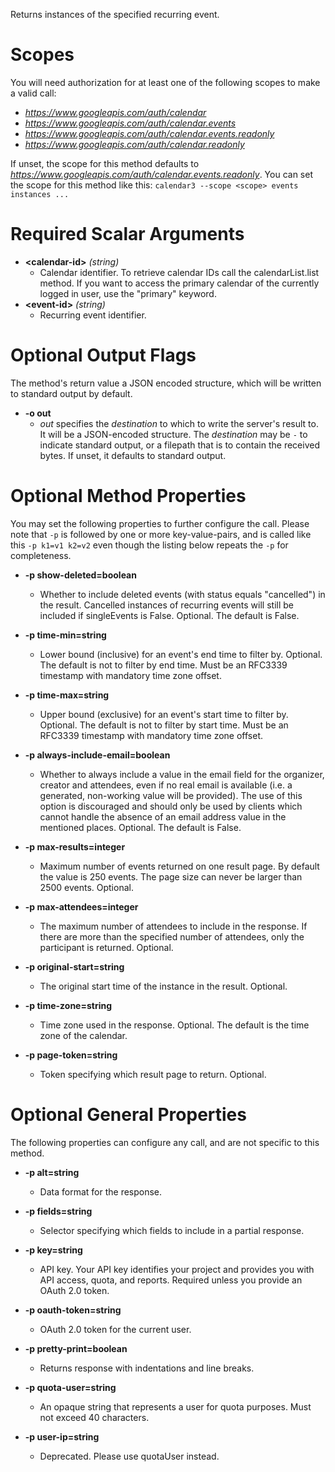 Returns instances of the specified recurring event.
# Scopes

You will need authorization for at least one of the following scopes to make a valid call:

* *https://www.googleapis.com/auth/calendar*
* *https://www.googleapis.com/auth/calendar.events*
* *https://www.googleapis.com/auth/calendar.events.readonly*
* *https://www.googleapis.com/auth/calendar.readonly*

If unset, the scope for this method defaults to *https://www.googleapis.com/auth/calendar.events.readonly*.
You can set the scope for this method like this: `calendar3 --scope <scope> events instances ...`
# Required Scalar Arguments
* **&lt;calendar-id&gt;** *(string)*
    - Calendar identifier. To retrieve calendar IDs call the calendarList.list method. If you want to access the primary calendar of the currently logged in user, use the &#34;primary&#34; keyword.
* **&lt;event-id&gt;** *(string)*
    - Recurring event identifier.

# Optional Output Flags

The method's return value a JSON encoded structure, which will be written to standard output by default.

* **-o out**
    - *out* specifies the *destination* to which to write the server's result to.
      It will be a JSON-encoded structure.
      The *destination* may be `-` to indicate standard output, or a filepath that is to contain the received bytes.
      If unset, it defaults to standard output.
# Optional Method Properties

You may set the following properties to further configure the call. Please note that `-p` is followed by one 
or more key-value-pairs, and is called like this `-p k1=v1 k2=v2` even though the listing below repeats the
`-p` for completeness.

* **-p show-deleted=boolean**
    - Whether to include deleted events (with status equals &#34;cancelled&#34;) in the result. Cancelled instances of recurring events will still be included if singleEvents is False. Optional. The default is False.

* **-p time-min=string**
    - Lower bound (inclusive) for an event&#39;s end time to filter by. Optional. The default is not to filter by end time. Must be an RFC3339 timestamp with mandatory time zone offset.

* **-p time-max=string**
    - Upper bound (exclusive) for an event&#39;s start time to filter by. Optional. The default is not to filter by start time. Must be an RFC3339 timestamp with mandatory time zone offset.

* **-p always-include-email=boolean**
    - Whether to always include a value in the email field for the organizer, creator and attendees, even if no real email is available (i.e. a generated, non-working value will be provided). The use of this option is discouraged and should only be used by clients which cannot handle the absence of an email address value in the mentioned places. Optional. The default is False.

* **-p max-results=integer**
    - Maximum number of events returned on one result page. By default the value is 250 events. The page size can never be larger than 2500 events. Optional.

* **-p max-attendees=integer**
    - The maximum number of attendees to include in the response. If there are more than the specified number of attendees, only the participant is returned. Optional.

* **-p original-start=string**
    - The original start time of the instance in the result. Optional.

* **-p time-zone=string**
    - Time zone used in the response. Optional. The default is the time zone of the calendar.

* **-p page-token=string**
    - Token specifying which result page to return. Optional.

# Optional General Properties

The following properties can configure any call, and are not specific to this method.

* **-p alt=string**
    - Data format for the response.

* **-p fields=string**
    - Selector specifying which fields to include in a partial response.

* **-p key=string**
    - API key. Your API key identifies your project and provides you with API access, quota, and reports. Required unless you provide an OAuth 2.0 token.

* **-p oauth-token=string**
    - OAuth 2.0 token for the current user.

* **-p pretty-print=boolean**
    - Returns response with indentations and line breaks.

* **-p quota-user=string**
    - An opaque string that represents a user for quota purposes. Must not exceed 40 characters.

* **-p user-ip=string**
    - Deprecated. Please use quotaUser instead.
